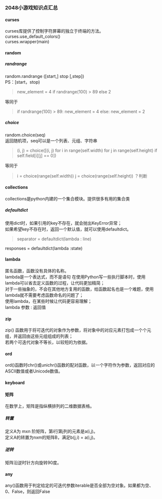 ### 2048小游戏知识点汇总
#### curses
curses库提供了控制字符屏幕的独立于终端的方法。  
curses.use_default_colors()  
curses.wrapper(main)  
#### random  
##### randrange
random.randrange ([start,] stop [,step])  
PS：[start，stop)  
> new_element = 4 if randrange(100) > 89 else 2  

等同于
> if randrange(100) > 89:
> new_element = 4
> else:
> new_element = 2

##### choice  
random.choice(seq)  
返回随机项，seq可以是一个列表、元组、字符串  
>(i, j) = choice([(i, j) for i in range(self.width) for j in range(self.height) if self.field[i][j] == 0]) 
 
等同于
> i = choice(range(self.width))
j = choice(range(self.height))
？判断

#### collections
collections是python内建的一个集合模块。提供很多有用的集合类  
##### defaultdict  
使用dict时，如果引用的key不存在，就会抛出KeyError异常；  
如果希望key不存在时，返回一个默认值，就可以使用defaultdict。
> separator = defaultdict(lambda : line)
> 
responses = defaultdict(lambda :state)
  
#### lambda  
匿名函数，函数没有具体的名称。  
lambda是一个表达式，而不是语句
在使用Python写一些执行脚本时，使用lambda可以省去定义函数的过程，让代码更加精简；  
对于一些抽象的，不会在其他地方复用的函数，给函数起名也是一个难题，使用lambda就不需要考虑函数命名的问题了；  
使用lambda，在某些时候让代码更容易理解；  
lambda 参数 : 返回值  
#### zip  
zip() 函数用于将可迭代的对象作为参数，将对象中的对应元素打包成一个个元组，并返回由这些元组组成的列表；  
若两个可迭代对象不等长，以较短的为依据。  
#### ord
ord()函数时chr()或unichr()函数的配对函数，以一个字符作为参数，返回对应的ASCII数值或者Unicode数值。  
#### keyboard  
#### 矩阵  
在数学上，矩阵是指纵横排列的二维数据表格。 
##### 转置   
定义A为 mxn 阶矩阵，第i行第j列的元素是a(i,j)。  
定义A的转置为nxm的矩阵B，满足b(j,i) = a(i,j)。  
##### 逆转  
矩阵沿逆时针方向旋转90度。  
#### any  
any()函数用于判定给定的可迭代参数iterable是否全部为空对象。如果都为空、0、False，则返回False





